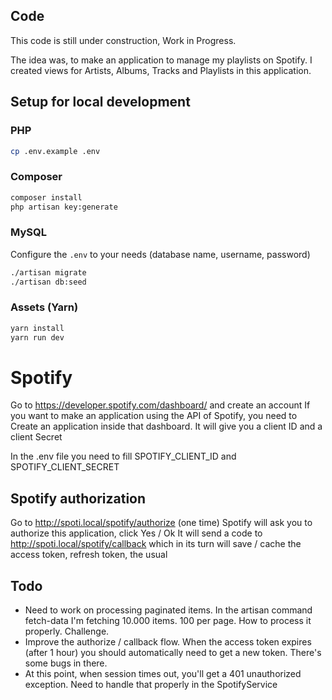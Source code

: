## Code
This code is still under construction, Work in Progress.

The idea was, to make an application to manage my playlists on Spotify.
I created views for Artists, Albums, Tracks and Playlists in this application.

## Setup for local development

### PHP
``` bash
cp .env.example .env
```

### Composer
``` bash
composer install
php artisan key:generate
```

### MySQL
Configure the `.env` to your needs (database name, username, password)

``` bash
./artisan migrate
./artisan db:seed
```

### Assets (Yarn)
``` bash
yarn install
yarn run dev
```

# Spotify
Go to https://developer.spotify.com/dashboard/ and create an account
If you want to make an application using the API of Spotify, you need to Create an application inside that dashboard.
It will give you a client ID and a client Secret

In the .env file you need to fill SPOTIFY_CLIENT_ID and SPOTIFY_CLIENT_SECRET

## Spotify authorization
Go to http://spoti.local/spotify/authorize (one time)
Spotify will ask you to authorize this application, click Yes / Ok
It will send a code to http://spoti.local/spotify/callback which in its turn will save / cache the access token, refresh token, the usual

## Todo
- Need to work on processing paginated items. In the artisan command fetch-data I'm fetching 10.000 items. 100 per page. How to process it properly. Challenge.
- Improve the authorize / callback flow. When the access token expires (after 1 hour) you should automatically need to get a new token.
There's some bugs in there.
- At this point, when session times out, you'll get a 401 unauthorized exception. Need to handle that properly in the SpotifyService